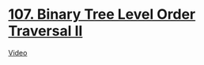 # [107. Binary Tree Level Order Traversal II](https://leetcode.com/problems/binary-tree-level-order-traversal-ii)

[Video](https://youtu.be/rCPpficf9vw)

